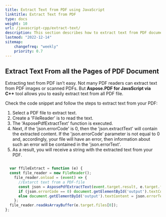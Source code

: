 ```yaml
---
title: Extract Text from PDF using JavaScript
linktitle: Extract Text from PDF
type: docs
weight: 10
url: /javascript-cpp/extract-text/
description: This section describes how to extract text from PDF document using JavaScript toolkit.
lastmod: "2022-12-14"
sitemap:
    changefreq: "weekly"
    priority: 0.7
---
```


## Extract Text From all the Pages of PDF Document

Extracting text from PDF isn’t easy. Not many PDF readers can extract text from PDF images or scanned PDFs. But **Aspose.PDF for JavaScript via C++** tool allows you to easily extract text from all PDF file. 

Check the code snippet  and follow the steps to extract text from your PDF:

1. Select a PDF file to extract text.
1. Create a 'FileReader' is to read the text.
1. The 'AsposePdfExtractText' function is executed.
1. Next, if the 'json.errorCode' is 0, then the 'json.extractText' will contain the extracted content. If the 'json.errorCode' parameter is not equal to 0 and, accordingly, your file will have an error, then information about such an error will be contained in the 'json.errorText'. 
1. As a result, you will receive a string with the extracted text from your PDF.

```js

  var ffileExtract = function (e) {
  const file_reader = new FileReader();
    file_reader.onload = (event) => {
      //Extarct text from a PDF-file
      const json = AsposePdfExtractText(event.target.result, e.target.files[0].name);
      if (json.errorCode == 0) document.getElementById('output').textContent = json.extractText;
      else document.getElementById('output').textContent = json.errorText;
    };
  file_reader.readAsArrayBuffer(e.target.files[0]);
};
```